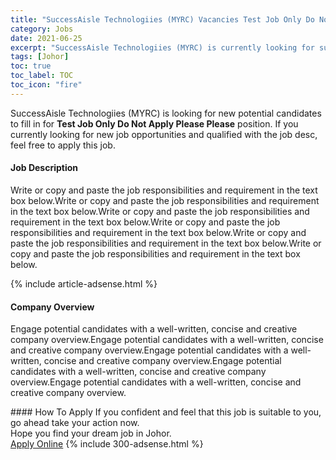 ```yaml
---
title: "SuccessAisle Technologiies (MYRC) Vacancies Test Job Only Do Not Apply Please Please" 
category: Jobs 
date: 2021-06-25 
excerpt: "SuccessAisle Technologiies (MYRC) is currently looking for suitable person to fill in the Test Job Only Do Not Apply Please Please which based in Johor" 
tags: [Johor] 
toc: true 
toc_label: TOC 
toc_icon: "fire" 
--- 
```


<p>SuccessAisle Technologiies (MYRC) is looking for new potential candidates to fill in for <b>Test Job Only Do Not Apply Please Please</b> position. If you currently looking for new job opportunities and qualified with the job desc, feel free to apply this job.
</p><div><div><h4>Job Description</h4></div><div><div><span><div><p><span>Write or copy and paste the job responsibilities and requirement in the text box below.Write or copy and paste the job responsibilities and requirement in the text box below.Write or copy and paste the job responsibilities and requirement in the text box below.Write or copy and paste the job responsibilities and requirement in the text box below.Write or copy and paste the job responsibilities and requirement in the text box below.Write or copy and paste the job responsibilities and requirement in the text box below.</span></p></div></span></div></div></div> 
{% include article-adsense.html %} 
<div><div><h4>Company Overview</h4></div><div><div><span><div><p>Engage potential candidates with a well-written, concise and creative company overview.Engage potential candidates with a well-written, concise and creative company overview.Engage potential candidates with a well-written, concise and creative company overview.Engage potential candidates with a well-written, concise and creative company overview.Engage potential candidates with a well-written, concise and creative company overview.</p></div></span></div></div></div> 
#### How To Apply 
If you confident and feel that this job is suitable to you, go ahead take your action now. <br/> 
Hope you find your dream job in Johor. <br/> 
<a href="https://www.jobstreet.com.my/en/job/test-job-only-do-not-apply-please-please-4599210?jobId=jobstreet-my-job-4599210&" class="btn btn--info" target="_blank" rel="nofollow noopenner">Apply Online</a> 
{% include 300-adsense.html %} 